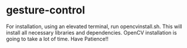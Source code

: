 # gesture-control

For installation, using an elevated terminal, run opencvinstall.sh. This will install all necessary libraries and dependencies. 
OpenCV installation is going to take a lot of time. Have Patience!!

